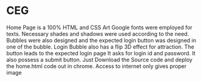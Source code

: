 # CEG
Home Page is a 100% HTML and CSS Art
Google fonts were employed for texts.
Necessary shades and shadows were used according to the need.
Bubbles were also designed and the expected login button was designed in one of the bubble.
Login Bubble also has a flip 3D effect for attraction.
The button leads to the expected login page
It asks for login id and password.
It also possess a submit button. 
Just Download the Source code and deploy the home.html code out in chrome.
Access to internet only gives proper image
